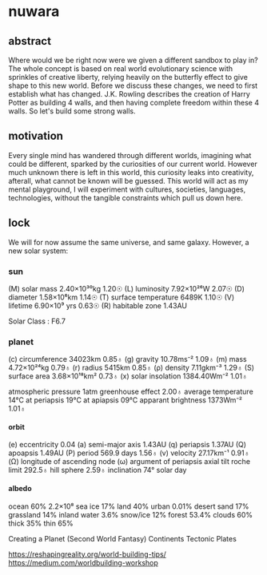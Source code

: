 # nuwara

## abstract
Where would we be right now were we given a different sandbox to play in? The whole concept is based on real world evolutionary science with sprinkles of creative liberty, relying heavily on the butterfly effect to give shape to this new world. Before we discuss these changes, we need to first establish what has changed. J.K. Rowling describes the creation of Harry Potter as building 4 walls, and then having complete freedom within these 4 walls. So let's build some strong walls.

## motivation
Every single mind has wandered through different worlds, imagining what could be different, sparked by the curiosities of our current world. However much unknown there is left in this world, this curiosity leaks into creativity, afterall, what cannot be known will be guessed. This world will act as my mental playground, I will experiment with cultures, societies, languages, technologies, without the tangible constraints which pull us down here.

## lock
We will for now assume the same universe, and same galaxy. However, a new solar system:

### sun
(M) solar mass              2.40×10³⁰kg     1.20☉
(L) luminosity              7.92×10²⁶W      2.07☉
(D) diameter                1.58×10⁶km      1.14☉
(T) surface temperature     6489K           1.10☉
(V) lifetime                6.90×10⁹ yrs    0.63☉
(R) habitable zone          1.43AU

Solar Class : F6.7

### planet
(c) circumference                   34023km             0.85♁
(g) gravity                         10.78ms⁻²           1.09♁
(m) mass                            4.72×10²⁴kg         0.79♁
(r) radius                          5415km              0.85♁
(ρ) density                         7.11gkm⁻³           1.29♁
(S) surface area                    3.68×10¹⁸km²        0.73♁
(x) solar insolation                1384.40Wm⁻²         1.01♁

atmospheric pressure                1atm
greenhouse effect                                       2.00♁
average temperature                 14°C
    at periapsis                    19°C
    at apiapsis                     09°C
apparant brightness 1373Wm⁻²                            1.01♁

#### orbit
(e) eccentricity                    0.04
(a) semi-major axis                 1.43AU
(q) periapsis                       1.37AU
(Q) apoapsis                        1.49AU
(P) period                          569.9 days          1.56♁
(v) velocity                        27.17km⁻¹           0.91♁
(Ω) longitude of ascending node
(ω) argument of periapsis
axial tilt
roche limit                                             292.5♁
hill sphere                                             2.59♁
inclination                         74°
solar day

#### albedo
ocean                                60%       2.2×10⁸
    sea ice                          17%
land                                 40%
    urban                          0.01%
    desert sand                      17%
    grassland                        14%
    inland water                    3.6%
    snow/ice                         12%
    forest                         53.4%
clouds                               60%
    thick                            35%
    thin                             65%


Creating a Planet (Second World Fantasy)
	Continents
	Tectonic Plates



https://reshapingreality.org/world-building-tips/
https://medium.com/worldbuilding-workshop
